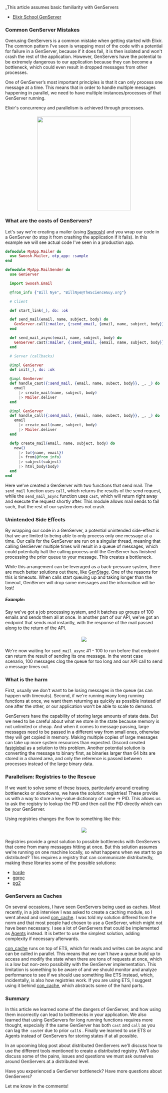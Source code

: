 _This article assumes basic familiarity with GenServers

- [Elixir School GenServer](https://elixirschool.com/en/lessons/advanced/otp-concurrency/#genserver)

### Common GenServer Mistakes

Overusing GenServers is a common mistake when getting started with Elixir. The common pattern
I've seen is wrapping most of the code with a potential for failure in
a GenServer, because if it does fail, it is then isolated and won't crash the rest of the application.
However, GenServers have the potential to be extremely dangerous to our application
because they can become a bottleneck, which could even result in dropped messages from other processes.

One of GenServer’s most important principles is that it can only process one message at a time.
This means that in order to handle multiple messages happening in parallel, we need to have
multiple instances/processes of that GenServer running.


Elixir's concurrency and parallelism is achieved through processes.

<div style='display: flex; justify-content: center; align-items: center; margin: 20px 0;'>
<img src='https://mikakalathil.ca/assets/svg/gen-server-type-diff.svg' height='300px'>
</div>

### What are the costs of GenServers?
Let's say we're creating a mailer (using [Swoosh](https://github.com/swoosh/swoosh))
and you wrap our code in a GenServer (to stop it from crashing the application if it fails).
In this example we will see actual code I've seen in a production app.

```elixir
defmodule MyApp.Mailer do
  use Swoosh.Mailer, otp_app: :sample
end

defmodule MyApp.MailSender do
  use GenServer

  import Swoosh.Email

  @from_info {"Bill Nye", "BillNye@TheScienceGuy.org"}

  # Client

  def start_link(_), do: :ok

  def send_mail(email, name, subject, body) do
    GenServer.call(:mailer, {:send_email, {email, name, subject, body}})
  end

  def send_mail_async(email, name, subject, body) do
    GenServer.cast(:mailer, {:send_email, {email, name, subject, body}})
  end

  # Server (callbacks)

  @impl GenServer
  def init(_), do: :ok

  @impl GenServer
  def handle_cast({:send_mail, {email, name, subect, body}}, _, _) do
    email
      |> create_mail(name, subject, body)
      |> Mailer.deliver
  end

  @impl GenServer
  def handle_call({:send_mail, {email, name, subect, body}}, _, _) do
    email
      |> create_mail(name, subject, body)
      |> Mailer.deliver
  end

  defp create_mail(email, name, subject, body) do
    new()
      |> to({name, email})
      |> from(@from_info)
      |> subject(subject)
      |> html_body(body)
  end
end
```

Here we've created a GenServer with two functions that send mail. The `send_mail` function uses `call`, which
returns the results of the send request, while the `send_mail_async` function uses `cast`, which will return right
away and execute the request shortly after. This module allows mail sends to fail such, that the rest of
our system does not crash.

### Unintended Side Effects

By wrapping our code in a GenServer, a potential unintended side-effect
is that we are limited to being able to only process only one message at a time.
Our calls for the GenServer are run on a singular thread, meaning that calling
GenServer multiple times will result in a queue of messages, which could
potentially halt the calling process until the GenServer has finished
processing the prior queue to your message. This creates a bottleneck.

While this arrangement can be leveraged as a back-pressure system, there are much better solutions out
there, like [GenStage](https://hexdocs.pm/gen_stage/GenStage.html). One of the reasons for this is
timeouts. When calls start queuing up and taking longer than the timeout, GenServer will drop
some messages and the information will be lost!

##### Example:
Say we've got a job processing system, and it batches up groups of 100 emails and sends them all at once. In another part of our API,
we've got an endpoint that sends mail instantly, with the response of the mail passed along to the return of the API.

<div style='display: flex; justify-content: center; align-items: center; margin: 20px 0;'>
<img src='https://mikakalathil.ca/assets/svg/gen-server-blocking.svg'>
</div>

We're now waiting for `send_mail_async` #1 - 100 to run before that endpoint can return the result of sending its one message. In the worst case scenario, 100 messages clog the queue for too long and our API call to send a message times out.

### What is the harm
First, usually we don't want to be losing messages in the queue (as can happen with timeouts). Second, if we're running many long running functions at once, we want them returning as quickly as possible instead of one after the other, or our application won't be able to scale to demand.

GenServers have the capability of storing large amounts of state data. But we need to be careful about what we store in the state
because memory is not unlimited or cheap. And when it comes to message passing, large messages need to be passed in a different way from small ones, otherwise they will get copied in memory.
Making multiple copies of large messages can take up more system resources
than expected. Discord created [fastglobal](https://github.com/discordapp/fastglobal) as
a solution to this problem. Another potential solution is converting the message to binary first, as binaries larger than 64 bits are stored in a shared area, and only the reference is passed between processes instead of the large binary data.

### Parallelism: Registries to the Rescue
If we want to solve some of these issues, particularly around creating bottlenecks or
slowdowns, we have the solution: registries! These provide us with a way to store a
key-value dictionary of name -> PID. This allows us to ask the registry to lookup
the PID and then call the PID directly which can be your GenServer.

Using registries changes the flow to something like this:

<div style='display: flex; justify-content: center; align-items: center; margin: 20px 0;'>
<img src='https://mikakalathil.ca/assets/svg/gen-server-registry.svg'>
</div>

Registries provide a great solution to possible bottlenecks with GenServers that come from
many messages hitting at once. But this solution assumes we're running on one machine
locally, so what happens when we start to go distributed? This requires a registry that
can communicate distributedly, making these libraries some of the possible solutions:

- [horde](https://github.com/michalmuskala/horde)
- [gproc](https://github.com/uwiger/gproc)
- [pg2](http://erlang.org/doc/man/pg2.html)

### GenServers as Caches
On several occasions, I have seen GenServers being used as caches. Most recently, in a job interview
I was asked to create a caching module, so I went ahead and used [con_cache](https://github.com/sasa1977/con_cache).
I was told my solution differed from the norm and that most people had chosen to use a GenServer, which might not have been necessary. I see a lot of GenServers that could be implemented as [Agents](https://hexdocs.pm/elixir/Agent.html) instead.
It is better to use the simplest solution, adding complexity if necessary afterwards.

[con_cache](https://github.com/sasa1977/con_cache) runs on top of ETS, which for reads and writes can be async and can be
called in parallel. This means that we can't have a queue build up to access and modify the state when
there are tons of requests at once, which is a low but non-zero possibility with the GenServer implementation.
This limitation is something to be aware of and we should monitor and analyze performance
to see if we should use something like ETS instead, which,
incidentally, is also how registries work. If you are using ETS, I suggest using it behind
[con_cache](https://github.com/sasa1977/con_cache), which abstracts some of the hard parts.

### Summary
In this article we learned some of the dangers of GenServer, and how using them incorrectly can
lead to bottlenecks in your application. We also learned that using GenServers for long running
functions requires more thought, especially if the same GenServer has both `cast` and `call` as you can
lag the` cast`er due to prior `call`s . Finally we learned to use ETS or Agents instead of GenServers
for storing states if at all possible.

In an upcoming blog post about distributed GenServers we'll discuss how to use the different tools mentioned
to create a distributed registry. We’ll also discuss some of the pains, issues and questions we must ask ourselves around
GenServers at a distributed level.

Have you experienced a GenServer bottleneck? Have more questions about GenServers?


Let me know in the comments!
